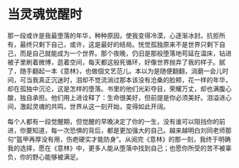 # 当灵魂觉醒时

那一段或许是我最堕落的年华，种种原因，使我变得冷漠，心逐渐冰封。抗拒所有，最终只剩下自己，或许，这是最好的结局。恍觉孤独原来不是世界只剩下自己，而是自己就能成为一个世界。那个夜晚，仍旧是那般堕落地苟延在温床，钻进被子里刷着微博，逛着空间，每天都这般死循环，好像世界抛弃了我的样子。腻了，随手翻起一本《意林》，也做個文艺范儿。本以为是随便翻翻，消磨一会儿时间，可当我真正沉迷时，泪却不觉流淌过那本该没有沧桑的脸颊，花一样的年华，却在孤独中沉沦，这是怎样的堕落。书里的他们光彩夺目，荣耀万丈，却也满腹心酸，独自承担。他们用上进诠释了：生命很美好，但前提是你必须美好。泪溢进心间，激起灵魂的共鸣，世界从这一刻开始，变得如此开阔。 

每个人都有一段觉醒期，但觉醒的早晚决定了你的一生，没有谁可以阻挡你的前进，你要知道，每一次恐惧的背后，都是更加强大的自己。越来越明白刘同老师那句“盔甲再厚没有用，伤疤硬实才能防身”。从阅完《意林》的那一刻，我终于明确我的选择，愿在《意林》中，更多人能从堕落中找到自己；也愿你所受的苦不被辜负，你的野心能够被满足。